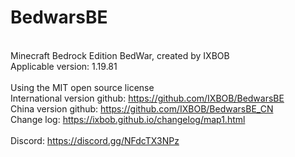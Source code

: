 # BedwarsBE
</br>Minecraft Bedrock Edition BedWar, created by IXBOB
</br> Applicable version: 1.19.81
</br>
</br>Using the MIT open source license
</br>International version github: https://github.com/IXBOB/BedwarsBE
</br>China version github: https://github.com/IXBOB/BedwarsBE_CN
</br>Change log: https://ixbob.github.io/changelog/map1.html
</br>
</br>Discord: https://discord.gg/NFdcTX3NPz
